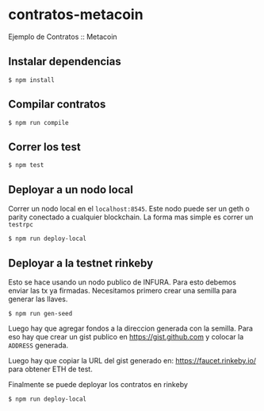 # contratos-metacoin
Ejemplo de Contratos :: Metacoin

## Instalar dependencias
```
$ npm install
```

## Compilar contratos
```
$ npm run compile
```

## Correr los test
```
$ npm test
```

## Deployar a un nodo local

Correr un nodo local en el `localhost:8545`. Este nodo puede ser un geth o parity
conectado a cualquier blockchain. La forma mas simple es correr un `testrpc`

```
$ npm run deploy-local
```

## Deployar a la testnet rinkeby

Esto se hace usando un nodo publico de INFURA. Para esto debemos enviar las tx
ya firmadas. Necesitamos primero crear una semilla para generar las llaves.

```
$ npm run gen-seed
```
Luego hay que agregar fondos a la direccion generada con la semilla.
Para eso hay que crear un gist publico en https://gist.github.com y colocar la
`ADDRESS` generada.

Luego hay que copiar la URL del gist generado en: https://faucet.rinkeby.io/
para obtener ETH de test.

Finalmente se puede deployar los contratos en rinkeby

```
$ npm run deploy-local
```
